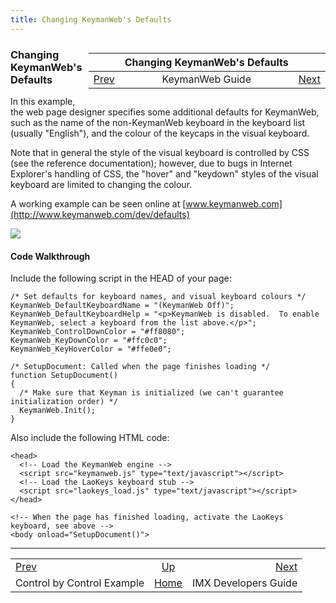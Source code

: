 ```yaml
---
title: Changing KeymanWeb's Defaults
---
```


<div markdown="1" style="float:right">

|     |      Changing KeymanWeb's Defaults     |       |
|:----|:--------------------------------------:|------:|
| [Prev](./guide_kmw_control_by_control) | KeymanWeb Guide | [Next](./index_guide_imx) |

</div>

### Changing KeymanWeb's Defaults

In this example, the web page designer specifies some additional
defaults for KeymanWeb, such as the name of the non-KeymanWeb keyboard
in the keyboard list (usually "English"), and the colour of the keycaps
in the visual keyboard.

Note that in general the style of the visual keyboard is controlled by
CSS (see the reference documentation); however, due to bugs in Internet
Explorer's handling of CSS, the "hover" and "keydown" styles of the
visual keyboard are limited to changing the colour.

A working example can be seen online at
[www.keymanweb.com](http://www.keymanweb.com/dev/defaults)

![](/cdn/dev/img/developer/90/kmw_defaults.png)</span>

#### Code Walkthrough

Include the following script in the HEAD of your page:

``` programlisting
/* Set defaults for keyboard names, and visual keyboard colours */
KeymanWeb_DefaultKeyboardName = "(KeymanWeb Off)";
KeymanWeb_DefaultKeyboardHelp = "<p>KeymanWeb is disabled.  To enable KeymanWeb, select a keyboard from the list above.</p>";
KeymanWeb_ControlDownColor = "#ff8080";
KeymanWeb_KeyDownColor = "#ffc0c0";
KeymanWeb_KeyHoverColor = "#ffe0e0";

/* SetupDocument: Called when the page finishes loading */
function SetupDocument()
{
  /* Make sure that Keyman is initialized (we can't guarantee initialization order) */
  KeymanWeb.Init();
}
```

Also include the following HTML code:

``` programlisting
<head>
  <!-- Load the KeymanWeb engine -->
  <script src="keymanweb.js" type="text/javascript"></script>
  <!-- Load the LaoKeys keyboard stub -->
  <script src="laokeys_load.js" type="text/javascript"></script>
</head>

<!-- When the page has finished loading, activate the LaoKeys keyboard, see above -->
<body onload="SetupDocument()">
```

---

|               |                    |                      |
|:--------------|:------------------:|---------------------:|
| [Prev](./guide_kmw_control_by_control) | [Up](./guide/index_guide_kmw) | [Next](./index_guide_imx) |
| Control by Control Example       |        [Home](../index)        |     IMX Developers Guide |